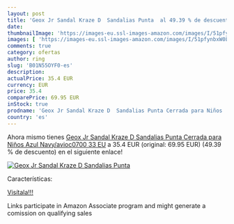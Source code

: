 ```yaml
---
layout: post
title: 'Geox Jr Sandal Kraze D  Sandalias Punta  al 49.39 % de descuento'
date: 
thumbnailImage: 'https://images-eu.ssl-images-amazon.com/images/I/51pfynbxW0L._SL200_.jpg'
images: [ 'https://images-eu.ssl-images-amazon.com/images/I/51pfynbxW0L._SL200_.jpg' ]
comments: true
category: ofertas
author: ring
slug: 'B01N55OYF0-es'
description:
actualPrice: 35.4 EUR
currency: EUR
price: 35.4
comparePrice: 69.95 EUR
inStock: true
prodname: 'Geox Jr Sandal Kraze D  Sandalias Punta Cerrada para Niños  Azul  Navy/avioc0700   33 EU'
country: 'es'
---
```


Ahora mismo tienes [Geox Jr Sandal Kraze D  Sandalias Punta Cerrada para Niños  Azul  Navy/avioc0700   33 EU](https://www.amazon.es/dp/B01N55OYF0/?tag=tolees-21) a 35.4 EUR (original: 69.95 EUR) (49.39 %  de descuento) en el siguiente enlace!

[![Geox Jr Sandal Kraze D  Sandalias Punta ](https://images-eu.ssl-images-amazon.com/images/I/51pfynbxW0L._SL200_.jpg)](https://www.amazon.es/dp/B01N55OYF0/?tag=tolees-21)

Características:


[Visítala!!!](https://www.amazon.es/dp/B01N55OYF0/?tag=tolees-21)

Links participate in Amazon Associate program and might generate a comission on qualifying sales
